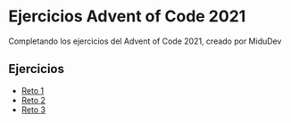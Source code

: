 # Ejercicios Advent of Code 2021

Completando los ejercicios del Advent of Code 2021, creado por MiduDev

## Ejercicios

+ [Reto 1](./Ejercicio_1/Enunciado.md)
+ [Reto 2](./Ejercicio_2/Enunciado.md)
+ [Reto 3](./Ejercicio_3/Enunciado.md)
